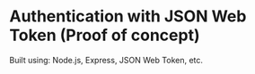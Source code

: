 # Authentication with JSON Web Token (Proof of concept)

Built using: Node.js, Express, JSON Web Token, etc.
